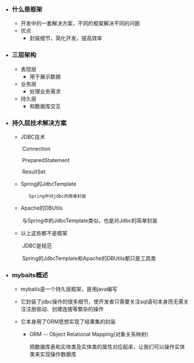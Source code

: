 - ### 什么是框架

  - 开发中的一套解决方案，不同的框架解决不同的问题
  - 优点
    - 封装细节，简化开发，提高效率

- ### 三层架构

  - 表现层
    - 用于展示数据
  - 业务层
    - 处理业务需求
  - 持久层
    - 和数据库交互

- ### 持久层技术解决方案

  - JDBC技术

    ​	Connection

    ​	PreparedStatement

    ​	ResultSet

  - Spring的JdbcTemplate

     	​	Spring中对jdbc的简单封装

  - Apache的DBUtils

    ​	与Spring中的JdbcTemplate类似，也是对Jdbc的简单封装

  - 以上这些都不是框架

    ​	JDBC是规范

    ​	Spring的JdbcTemplate和Apache的DBUtils都只是工具类

- ###  mybaits概述

  - mybatis是一个持久层框架，是用java编写

  - 它封装了jdbc操作的很多细节，使开发者只需要关注sql语句本身而无需关注注册驱动、创建连接等繁杂的操作

  - 它本身用了ORM思想实现了结果集的封装

    - ORM -- Object Relational Mapping(对象关系映射)

      ​	把数据库表和实体类及实体类的属性对应起来，让我们可以操作实体类来实现操作数据库